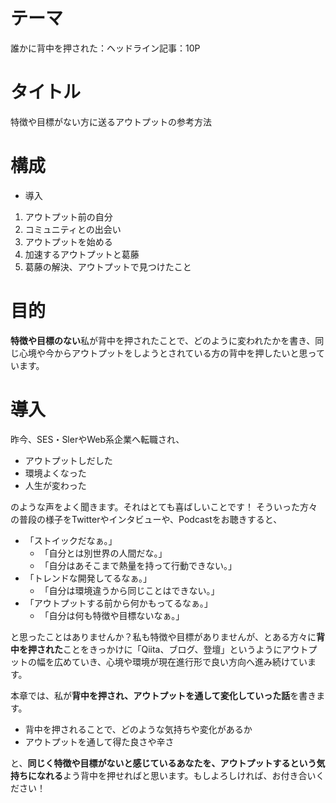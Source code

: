 # テーマ
誰かに背中を押された：ヘッドライン記事：10P

# タイトル
特徴や目標がない方に送るアウトプットの参考方法

# 構成

- 導入
1. アウトプット前の自分
2. コミュニティとの出会い
3. アウトプットを始める
4. 加速するアウトプットと葛藤
5. 葛藤の解決、アウトプットで見つけたこと

# 目的

**特徴や目標のない**私が背中を押されたことで、どのように変われたかを書き、同じ心境や今からアウトプットをしようとされている方の背中を押したいと思っています。

# 導入

昨今、SES・SlerやWeb系企業へ転職され、

- アウトプットしだした
- 環境よくなった
- 人生が変わった

のような声をよく聞きます。それはとても喜ばしいことです！
そういった方々の普段の様子をTwitterやインタビューや、Podcastをお聴きすると、

- 「ストイックだなぁ。」
    - 「自分とは別世界の人間だな。」
    - 「自分はあそこまで熱量を持って行動できない。」
- 「トレンドな開発してるなぁ。」
    - 「自分は環境違うから同じことはできない。」
- 「アウトプットする前から何かもってるなぁ。」
    - 「自分は何も特徴や目標ないなぁ。」

と思ったことはありませんか？私も特徴や目標がありませんが、とある方々に**背中を押された**ことをきっかけに「Qiita、ブログ、登壇」というようにアウトプットの幅を広めていき、心境や環境が現在進行形で良い方向へ進み続けています。

本章では、私が**背中を押され、アウトプットを通して変化していった話**を書きます。

- 背中を押されることで、どのような気持ちや変化があるか
- アウトプットを通して得た良さや辛さ

と、**同じく特徴や目標がないと感じているあなたを、アウトプットするという気持ちになれる**よう背中を押せればと思います。もしよろしければ、お付き合いください！
